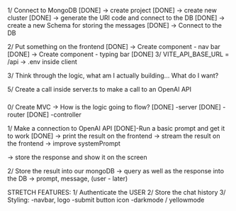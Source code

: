 1/ Connect to MongoDB
[DONE] -> create project
[DONE] -> create new cluster
[DONE] -> generate the URI code and connect to the DB
[DONE] -> create a new Schema for storing the messages
[DONE] -> Connect to the DB

2/ Put something on the frontend
[DONE] -> Create component - nav bar
[DONE] -> Create component - typing bar
[DONE] 3/ VITE_API_BASE_URL = /api -> .env inside client

3/ Think through the logic, what am I actually building...
What do I want?

5/ Create a call inside server.ts to make a call to an OpenAI API

###

0/ Create MVC -> How is the logic going to flow?
[DONE] -server
[DONE] -router
[DONE] -controller

1/ Make a connection to OpenAI API
[DONE]-Run a basic prompt and get it to work
[DONE] -> print the result on the frontend
-> stream the result on the frontend
-> improve systemPrompt

-> store the response and show it on the screen

2/ Store the result into our mongoDB
-> query as well as the response into the DB
-> prompt, message, (user - later)

STRETCH FEATURES:
1/ Authenticate the USER
2/ Store the chat history
3/ Styling:
-navbar, logo
-submit button icon
-darkmode / yellowmode
